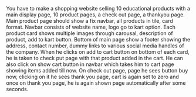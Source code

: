 You have to make a shopping website selling 10 educational products with a main display page, 10 product pages, a check out page, a thankyou page. 
Main product page should show a fix navbar, all products in tile, card format. Navbar consists of website name, logo go to kart option. 
Each product card shows multiple images through carousal, description of product, add to kart button.
Bottom of main page show a footer showing the address, contact number, dummy links to various social media handles of the company. 
When he clicks on add to cart button on bottom of each card, he is taken to check put page with that product added in the cart. He can also click on show cart button in navbar which takes him to cart page showing items added till now. 
On check out page, page he sees button buy now, clicking on it he sees thank you page, cart is again set to zero and once on thank you page, he is again shown page automatically after some seconds. 
